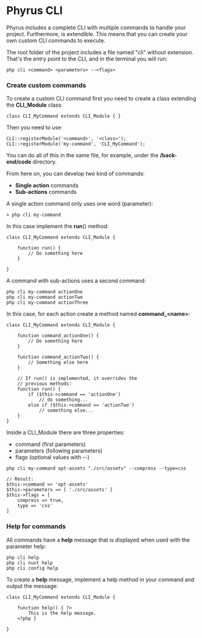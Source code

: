 # Phyrus CLI

Phyrus includes a complete CLI with multiple commands to handle your project. Furthermore, is extendible. This means that you can create your own custom CLI commands to execute.

The root folder of the project includes a file named "cli" without extension. That's the entry point to the CLI, and in the terminal you will run:

```
php cli <command> <parameters> --<flags>
```

### Create custom commands

To create a custom CLI command first you need to create a class extending the **CLI\_Module** class:

```
class CLI_MyCommand extends CLI_Module { }
```

Then you need to use:

```
CLI::registerModule('<command>', '<class>');
CLI::registerModule('my-command', 'CLI_MyCommand');
```

You can do all of this in the same file, for example, under the **/back-end/code** directory.

From here on, you can develop two kind of commands:

* **Single action** commands
* **Sub-actions** commands

A single action command only uses one word (parameter):

```
> php cli my-command
```

In this case implement the **run**() method:

```
class CLI_MyCommand extends CLI_Module {
    
    function run() {
        // Do something here
    }
    
}
```

A command with sub-actions uses a second command:

```
php cli my-command actionOne
php cli my-command actionTwo
php cli my-command actionThree
```

In this case, for each action create a method named **command\_\<name>**:

```
class CLI_MyCommand extends CLI_Module {
    
    function command_actionOne() {
        // Do something here
    }
    
    function command_actionTwo() {
        // Something else here
    }
    
    // If run() is implemented, it overrides the
    // previous methods:
    function run() {
        if ($this->command == 'actionOne')
            // do something...
        else if ($this->command == 'actionTwo')
            // something else...
    }
}
```

Inside a CLI\_Module there are three properties:

* command (first parameters)
* parameters (following parameters)
* flags (optional values with --)

```
php cli my-command opt-assets "./src/assets" --compress --type=css

// Result:
$this->command => 'opt-assets'
$this->parameters => [ './src/assets' ]
$this->flags = [
    compress => true,
    type => 'css'
]
```

### Help for commands

All commands have a **help** message that is displayed when used with the parameter help:

```
php cli help
php cli nuxt help
php cli config help
```

To create a **help** message, implement a help method in your command and output the message:

```
class CLI_MyCommand extends CLI_Module {

    function help() { ?>
        This is the help message.
    <?php }
    
}
```
